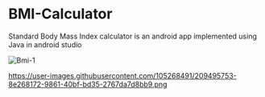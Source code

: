 # BMI-Calculator
Standard Body Mass Index calculator is an android app implemented using Java in android studio

![Bmi-1](https://user-images.githubusercontent.com/105268491/209492233-ba0c2e02-8892-44a0-8feb-ce2fb657e93d.png)

https://user-images.githubusercontent.com/105268491/209495753-8e268172-9861-40bf-bd35-2767da7d8bb9.png

